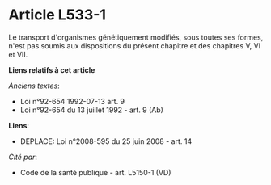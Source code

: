 # Article L533-1

Le transport d'organismes génétiquement modifiés, sous toutes ses formes, n'est pas soumis aux dispositions du présent
chapitre et des chapitres V, VI et VII.

**Liens relatifs à cet article**

_Anciens textes_:

  - Loi n°92-654 1992-07-13 art. 9
  - Loi n°92-654 du 13 juillet 1992 - art. 9 (Ab)

**Liens**:

  - DEPLACE: Loi n°2008-595 du 25 juin 2008 - art. 14

_Cité par_:

  - Code de la santé publique - art. L5150-1 (VD)
